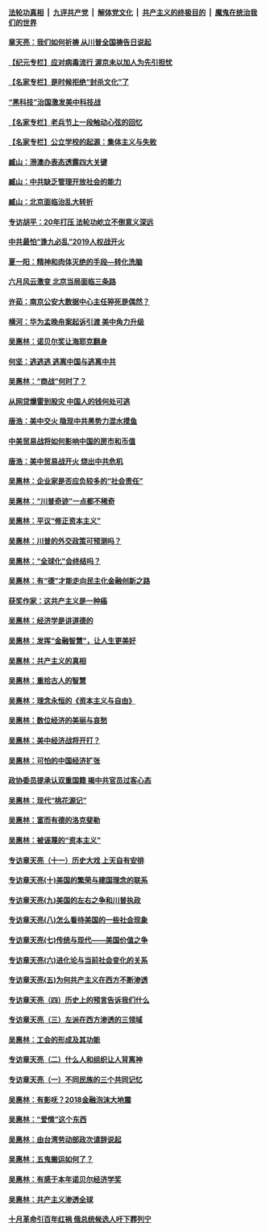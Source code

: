 ####  [法轮功真相](../../../../basic/blob/master/README.md?t=04061031) &nbsp;|&nbsp; [九评共产党](../../../../9ping.md/blob/master/README.md?t=04061031) &nbsp;|&nbsp; [解体党文化](../../../../jtdwh.md/blob/master/README.md?t=04061031)  &nbsp;|&nbsp; [共产主义的终极目的](../../../../gczydzjmd.md/blob/master/README.md?t=04061031) &nbsp;|&nbsp; [魔鬼在统治我们的世界](../../../../mgztzwmdsj.md/blob/master/README.md?t=04061031) 

#### [章天亮：我们如何祈祷 从川普全国祷告日说起](../pages/nsc423/n11944627.md?t=04061031) 

#### [【纪元专栏】应对病毒流行 渥京未以加人为先引担忧](../pages/nsc423/n11875714.md?t=04061031) 

#### [【名家专栏】是时候拒绝“封杀文化”了](../pages/nsc423/n11814093.md?t=04061031) 

#### [“黑科技”治国激发美中科技战](../pages/nsc423/n11638056.md?t=04061031) 

#### [【名家专栏】老兵节上一段触动心弦的回忆](../pages/nsc423/n11646016.md?t=04061031) 

#### [【名家专栏】公立学校的起源：集体主义与失败](../pages/nsc423/n11601833.md?t=04061031) 

#### [臧山：港澳办表态透露四大关键](../pages/nsc423/n11421628.md?t=04061031) 

#### [臧山：中共缺乏管理开放社会的能力](../pages/nsc423/n11407457.md?t=04061031) 

#### [臧山：北京面临治乱大转折](../pages/nsc423/n11406895.md?t=04061031) 

#### [专访胡平：20年打压 法轮功屹立不倒意义深远](../pages/nsc423/n11398800.md?t=04061031) 

#### [中共最怕“逢九必乱”2019人权战开火](../pages/nsc423/n11385248.md?t=04061031) 

#### [夏一阳：精神和肉体灭绝的手段—转化洗脑](../pages/nsc423/n11368250.md?t=04061031) 

#### [六月风云激变 北京当局面临三条路](../pages/nsc423/n11313668.md?t=04061031) 

#### [许茹：南京公安大数据中心主任猝死是偶然？](../pages/nsc423/n11064744.md?t=04061031) 

#### [横河：华为孟晚舟案起诉引渡 美中角力升级](../pages/nsc423/n11027230.md?t=04061031) 

#### [吴惠林：诺贝尔奖让海耶克翻身](../pages/nsc423/n10890049.md?t=04061031) 

#### [何坚：逃逃逃 逃离中国与逃离中共](../pages/nsc423/n10592891.md?t=04061031) 

#### [吴惠林：“商战”何时了？](../pages/nsc423/n10573558.md?t=04061031) 

#### [从网贷爆雷到股灾 中国人的钱何处可逃](../pages/nsc423/n10572800.md?t=04061031) 

#### [唐浩：美中交火 隐现中共黑势力混水摸鱼](../pages/nsc423/n10544040.md?t=04061031) 

#### [中美贸易战将如何影响中国的房市和币值](../pages/nsc423/n10543697.md?t=04061031) 

#### [唐浩：美中贸易战开火 烧出中共危机](../pages/nsc423/n10540126.md?t=04061031) 

#### [吴惠林：企业家是否应负较多的“社会责任”](../pages/nsc423/n10535022.md?t=04061031) 

#### [吴惠林：“川普奇迹”一点都不稀奇](../pages/nsc423/n10512808.md?t=04061031) 

#### [吴惠林：平议“修正资本主义”](../pages/nsc423/n10495724.md?t=04061031) 

#### [吴惠林：川普的外交政策可预测吗？](../pages/nsc423/n10462387.md?t=04061031) 

#### [吴惠林：“全球化”会终结吗？](../pages/nsc423/n10452838.md?t=04061031) 

#### [吴惠林：有“德”才能走向民主化金融创新之路](../pages/nsc423/n10432292.md?t=04061031) 

#### [获奖作家：这共产主义是一种癌](../pages/nsc423/n10431541.md?t=04061031) 

#### [吴惠林：经济学是讲道德的](../pages/nsc423/n10398014.md?t=04061031) 

#### [吴惠林：发挥“金融智慧”，让人生更美好](../pages/nsc423/n10375019.md?t=04061031) 

#### [吴惠林：共产主义的真相](../pages/nsc423/n10351394.md?t=04061031) 

#### [吴惠林：重拾古人的智慧](../pages/nsc423/n10337691.md?t=04061031) 

#### [吴惠林：理念永恒的《资本主义与自由》](../pages/nsc423/n10316274.md?t=04061031) 

#### [吴惠林：数位经济的美丽与哀愁](../pages/nsc423/n10292946.md?t=04061031) 

#### [吴惠林：美中经济战将开打？](../pages/nsc423/n10258825.md?t=04061031) 

#### [吴惠林：可怕的中国经济扩张](../pages/nsc423/n10219147.md?t=04061031) 

#### [政协委员提承认双重国籍 揭中共官员过客心态](../pages/nsc423/n10208809.md?t=04061031) 

#### [吴惠林：现代“桃花源记”](../pages/nsc423/n10185234.md?t=04061031) 

#### [吴惠林：富而有德的洛克斐勒](../pages/nsc423/n10142264.md?t=04061031) 

#### [吴惠林：被诬蔑的“资本主义”](../pages/nsc423/n10124816.md?t=04061031) 

#### [专访章天亮（十一）历史大戏 上天自有安排](../pages/nsc423/n10094905.md?t=04061031) 

#### [专访章天亮(十)美国的繁荣与建国理念的联系](../pages/nsc423/n10094899.md?t=04061031) 

#### [专访章天亮(九)美国的左右之争和川普执政](../pages/nsc423/n10094889.md?t=04061031) 

#### [专访章天亮(八)怎么看待美国的一些社会现象](../pages/nsc423/n10094857.md?t=04061031) 

#### [专访章天亮(七)传统与现代——美国价值之争](../pages/nsc423/n10093140.md?t=04061031) 

#### [专访章天亮(六)进化论与当前社会变化的关系](../pages/nsc423/n10092036.md?t=04061031) 

#### [专访章天亮(五)为何共产主义在西方不断渗透](../pages/nsc423/n10083620.md?t=04061031) 

#### [专访章天亮（四）历史上的预言告诉我们什么](../pages/nsc423/n10083606.md?t=04061031) 

#### [专访章天亮（三）左派在西方渗透的三领域](../pages/nsc423/n10081115.md?t=04061031) 

#### [吴惠林：工会的形成及其功能](../pages/nsc423/n10080633.md?t=04061031) 

#### [专访章天亮（二）什么人和组织让人背离神](../pages/nsc423/n10076637.md?t=04061031) 

#### [专访章天亮（一）不同民族的三个共同记忆](../pages/nsc423/n10074188.md?t=04061031) 

#### [吴惠林：有影呒？2018金融泡沫大地震](../pages/nsc423/n10040534.md?t=04061031) 

#### [吴惠林：“爱情”这个东西](../pages/nsc423/n10019423.md?t=04061031) 

#### [吴惠林：由台湾劳动部政次请辞说起](../pages/nsc423/n9979679.md?t=04061031) 

#### [吴惠林：五鬼搬运如何了？](../pages/nsc423/n9925338.md?t=04061031) 

#### [吴惠林：有感于本年诺贝尔经济学奖](../pages/nsc423/n9871883.md?t=04061031) 

#### [吴惠林：共产主义渗透全球](../pages/nsc423/n9812748.md?t=04061031) 

#### [十月革命引百年红祸 俄总统候选人吁下葬列宁](../pages/nsc423/n9810182.md?t=04061031) 

